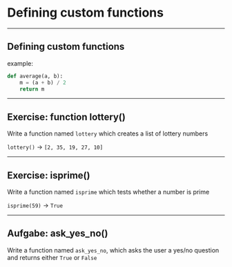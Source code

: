 # Defining custom functions

---

## Defining custom functions

example:

```py
def average(a, b):
    m = (a + b) / 2
    return m
```

---

## Exercise: function lottery()

Write a function named `lottery` which creates a list of lottery numbers

`lottery()` → `[2, 35, 19, 27, 10]`

---

## Exercise: isprime()

Write a function named `isprime` which tests whether a number is prime

`isprime(59)` → `True`

---

## Aufgabe: ask_yes_no()

Write a function named `ask_yes_no`, which asks the user a yes/no question and returns either `True` or `False`
